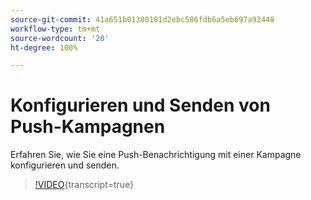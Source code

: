 ```yaml
---
source-git-commit: 41a651b01380181d2ebc586fdb6a5eb697a92448
workflow-type: tm+mt
source-wordcount: '20'
ht-degree: 100%

---
```

# Konfigurieren und Senden von Push-Kampagnen

Erfahren Sie, wie Sie eine Push-Benachrichtigung mit einer Kampagne konfigurieren und senden.

>[!VIDEO](https://video.tv.adobe.com/v/3422017/?learn=on){transcript=true}